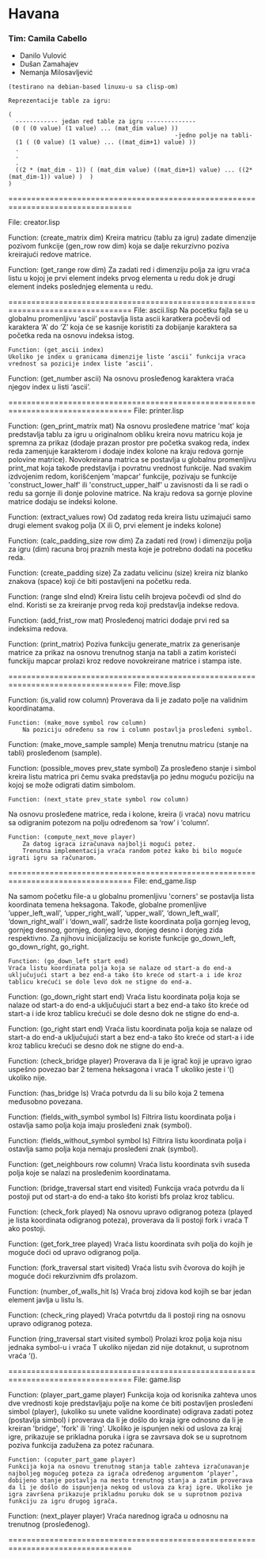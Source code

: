 # Havana

### Tim: Camila Cabello

* Danilo Vulović
* Dušan Zamahajev
* Nemanja Milosavljević
```
(testirano na debian-based linuxu-u sa clisp-om)
```

```
Reprezentacije table za igru:

(
  ------------ jedan red table za igru --------------
 (0 ( (0 value) (1 value) ... (mat_dim value) ))
                                               -jedno polje na tabli-
  (1 ( (0 value) (1 value) ... ((mat_dim+1) value) ))
  .
  .
  .
  ((2 * (mat_dim - 1)) ( (mat_dim value) ((mat_dim+1) value) ... ((2*(mat_dim-1)) value) )  )
)
```
=================================================================================

File:  creator.lisp

Function: (create_matrix dim)
	Kreira matricu (tablu za igru) zadate dimenzije pozivom funkcije (gen_row row dim) koja se dalje rekurzivno poziva kreirajući redove matrice.

Function: (get_range row dim)
Za zadati red i dimenziju polja za igru vraća listu u kojoj je prvi element indeks prvog elementa u redu dok je drugi element indeks poslednjeg elementa u redu.

=================================================================================
File: ascii.lisp
	Na pocetku fajla se u globalnu promenljivu ‘ascii’ postavlja lista ascii karatkera počevši od karaktera  ‘A’ do ‘Z’ koja će se kasnije koristiti za dobijanje karaktera sa početka reda na osnovu indeksa istog.

	Function: (get_ascii index)
	Ukoliko je index u granicama dimenzije liste ‘ascii’ funkcija vraca vrednost sa pozicije index liste ‘ascii’.

Function: (get_number ascii)
Na osnovu prosleđenog karaktera vraća njegov index u listi ‘ascii’.

=================================================================================
File: printer.lisp

Function: (gen_print_matrix mat)
	Na osnovu prosleđene matrice 'mat' koja predstavlja tablu za igru u originalnom obliku kreira novu matricu koja je spremna za prikaz (dodaje prazan prostor pre početka svakog reda, index reda zamenjuje karakterom i dodaje index kolone na kraju redova gornje polovine matrice). Novokreirana matrica se postavlja u globalnu promenljivu print_mat koja takođe predstavlja i povratnu vrednost funkcije.
	Nad svakim izdvojenim redom, korišćenjem 'mapcar' funkcije, pozivaju se funkcije 'construct_lower_half' ili 'construct_upper_half' u zavisnosti da li se radi o redu sa gornje ili donje polovine matrice. Na kraju redova sa gornje plovine matrice dodaju se indeksi kolone.


Function: (extract_values row)
	Od zadatog reda kreira listu uzimajući samo drugi element svakog polja (X ili O, prvi element je indeks kolone)

Function: (calc_padding_size row dim)
	Za zadati red (row) i dimenziju polja za igru (dim) racuna broj praznih mesta koje je potrebno dodati na pocetku reda.

Function: (create_padding size)
Za zadatu velicinu (size) kreira niz blanko znakova (space) koji će biti postavljeni na početku reda.

Function: (range sInd eInd)
	Kreira listu celih brojeva počevđi od sInd do eInd. Koristi se za kreiranje prvog reda koji predstavlja indekse redova.

Function: (add_frist_row mat)
	Prosleđenoj matrici dodaje prvi red sa indeksima redova.

Function: (print_matrix)
	Poziva funkciju generate_matrix za generisanje matrice za prikaz na osnovu trenutnog stanja na tabli a zatim koristeći funckiju mapcar prolazi kroz redove novokreirane matrice i stampa iste.


=================================================================================
File: move.lisp

Function: (is_valid row column)
		Proverava da li je zadato polje na validnim koordinatama.

	Function: (make_move symbol row column)
		Na poziciju određenu sa row i column postavlja prosleđeni symbol.


Function: (make_move_sample sample)
	Menja trenutnu matricu (stanje na tabli) prosleđenom (sample).

Function: (possible_moves prev_state symbol)
	Za prosleđeno stanje i simbol kreira listu matrica pri čemu svaka predstavlja po jednu moguću poziciju na kojoj se može odigrati datim simbolom.

	Function: (next_state prev_state symbol row column)
Na osnovu prosleđene matrice, reda i kolone, kreira (i vraća) novu matricu sa odigranim potezom na polju određenom sa ‘row’ i ‘column’.

	Function: (compute_next_move player)
		Za datog igraca izračunava najbolji mogući potez.
		Trenutna implementacija vraća random potez kako bi bilo moguće igrati igru sa računarom.


=================================================================================
File: end_game.lisp

Na samom početku file-a u globalnu promenljivu 'corners' se postavlja lista koordinata temena heksagona. Takođe, globalne promenljive ‘upper_left_wall’, ‘upper_right_wall’, ‘upper_wall’, ‘down_left_wall’, ‘down_right_wall’ i ‘down_wall’, sadrže liste koordinata polja gornjeg levog, gornjeg desnog, gornjeg, donjeg levo, donjeg desno i donjeg zida respektivno. Za njihovu inicijalizaciju se koriste funkcije go_down_left, go_down_right, go_right.

  	Function: (go_down_left start end)
	Vraća listu koordinata polja koja se nalaze od start-a do end-a uključujući start a bez end-a tako što kreće od start-a i ide kroz tablicu krećući se dole levo dok ne stigne do end-a.

Function: (go_down_right start end)
Vraća listu koordinata polja koja se nalaze od start-a do end-a uključujući start a bez end-a tako što kreće od start-a i ide kroz tablicu krećući se dole desno dok ne stigne do end-a.

Function: (go_right start end)
	Vraća listu koordinata polja koja se nalaze od start-a do end-a uključujući start a bez end-a tako što kreće od start-a i ide kroz tablicu krećući se desno dok ne stigne do end-a.

Function: (check_bridge player)
	Proverava da li je igrač koji je upravo igrao uspešno povezao bar 2 temena heksagona i vraća
T ukoliko jeste i ‘() ukoliko nije.

Function: (has_bridge ls)
	Vraća potvrdu da li su bilo koja 2 temena međusobno povezana.

Function: (fields_with_symbol symbol ls)
	Filtrira listu koordinata polja i ostavlja samo polja koja imaju prosleđeni znak (symbol).

Function: (fields_without_symbol symbol ls)
	Filtrira listu koordinata polja i ostavlja samo polja koja nemaju prosleđeni znak (symbol).

Function: (get_neighbours row column)
	Vraća listu koordinata svih suseda polja koje se nalazi na prosleđenim koordinatama.

Function: (bridge_traversal start end visited)
Funkcija vraća potvrdu da li postoji put od start-a do end-a tako što koristi bfs prolaz kroz tablicu.

Function: (check_fork played)
Na osnovu upravo odigranog poteza (played je lista koordinata odigranog poteza), proverava da li postoji fork i vraća T ako postoji.

Function: (get_fork_tree played)
Vraća listu koordinata svih polja do kojih je moguće doći od upravo odigranog polja.

Function: (fork_traversal start visited)
Vraća listu svih čvorova do kojih je moguće doći rekurzivnim dfs prolazom.

Function: (number_of_walls_hit ls)
Vraća broj zidova kod kojih se bar jedan element javlja u listu ls.       

Function: (check_ring played)
Vraća potvrtdu da li postoji ring na osnovu upravo odigranog poteza.



Function (ring_traversal start visited symbol)
Prolazi kroz polja koja nisu jednaka symbol-u i vraća T ukoliko nijedan zid nije dotaknut, u suprotnom vraća ‘().           


=================================================================================
File: game.lisp

Function: (player_part_game player)
	Funkcija koja od korisnika zahteva unos dve vrednosti koje predstavljaju polje na kome će biti postavljen prosleđeni simbol (player), (ukoliko su unete validne koordinate) odigrava zadati potez (postavlja simbol) i proverava da li je došlo do kraja igre odnosno da li je kreiran 'bridge', 'fork' ili 'ring'. Ukoliko je ispunjen neki od uslova za kraj igre, prikazuje se prikladna poruka i igra se zavrsava dok se u suprotnom poziva funkcija zadužena za potez računara.

	Function: (coputer_part_game player)
	Funkcija koja na osnovu trenutnog stanja table zahteva izračunavanje najboljeg mogućeg poteza za igrača određenog argumentom ‘player’, dobijeno stanje postavlja na mesto trenutnog stanja a zatim proverava da li je došlo do ispunjenja nekog od uslova za kraj igre. Ukoliko je igra završena prikazuje prikladnu poruku dok se u suprotnom poziva funkciju za igru drugog igrača.

Function: (next_player player)
	Vraća narednog igrača u odnosnu na trenutnog (prosleđenog).



=================================================================================
